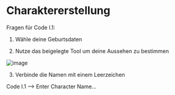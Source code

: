 <h1>Charaktererstellung</h1>

Fragen für Code I.1:

1. Wähle deine Geburtsdaten

2. Nutze das beigelegte Tool um deine Aussehen zu bestimmen

![image](Charakterbogen.png)

3. Verbinde die Namen mit einem Leerzeichen

Code I.1 --> Enter Character Name...